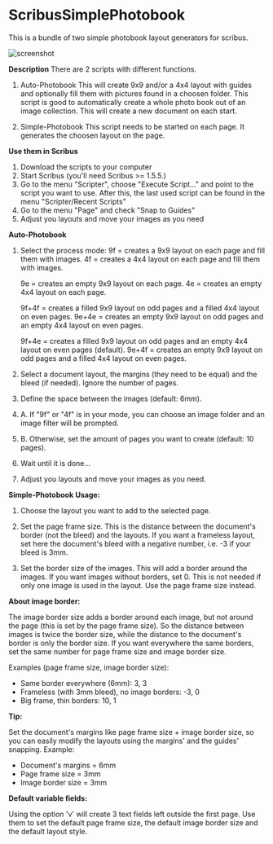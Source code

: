 # ScribusSimplePhotobook
This is a bundle of two simple photobook layout generators for scribus.


![screenshot](https://raw.githubusercontent.com/sonejostudios/ScribusSimplePhotobook/master/simple_photobook.png "Layout Example")


__Description__
There are 2 scripts with different functions.

1. Auto-Photobook
This will create 9x9 and/or a 4x4 layout with guides and optionally fill them with pictures found in a choosen folder. 
This script is good to automatically create a whole photo book out of an image collection. This will create a new document on each start.

2. Simple-Photobook
This script needs to be started on each page. It generates the choosen layout on the page.



__Use them in Scribus__
1. Download the scripts to your computer
2. Start Scribus (you'll need Scribus >= 1.5.5.) 
3. Go to the menu "Scripter", choose "Execute Script..." and point to the script you want to use.
After this, the last used script can be found in the menu "Scripter/Recent Scripts"
4. Go to the menu "Page" and check "Snap to Guides"
5. Adjust you layouts and move your images as you need



__Auto-Photobook__
1. Select the process mode:
    9f = creates a 9x9 layout on each page and fill them with images.
    4f = creates a 4x4 layout on each page and fill them with images.

    9e = creates an empty 9x9 layout on each page.
    4e = creates an empty 4x4 layout on each page.

    9f+4f = creates a filled 9x9 layout on odd pages and a filled 4x4 layout on even pages.
    9e+4e = creates an empty 9x9 layout on odd pages and an empty 4x4 layout on even pages.

    9f+4e = creates a filled 9x9 layout on odd pages and an empty 4x4 layout on even pages (default).
    9e+4f = creates an empty 9x9 layout on odd pages and a filled 4x4 layout on even pages.

2. Select a document layout, the margins (they need to be equal) and the bleed (if needed). Ignore the number of pages.

3. Define the space between the images (default: 6mm).

4. A. If "9f" or "4f" is in your mode, you can choose an image folder and an image filter will be prompted.
4. B. Otherwise, set the amount of pages you want to create (default: 10 pages).

5. Wait until it is done...

6. Adjust you layouts and move your images as you need.



__Simple-Photobook__
__Usage:__
1. Choose the layout you want to add to the selected page.

2. Set the page frame size.
    This is the distance between the document's border (not the bleed)
    and the layouts.
    If you want a frameless layout, set here the document's bleed
    with a negative number, i.e. -3 if your bleed is 3mm.

3. Set the border size of the images.
    This will add a border around the images.
    If you want images without borders, set 0.
    This is not needed if only one image is used in the layout.
    Use the page frame size instead.


__About image border:__

The image border size adds a border around each image, 
but not around the page (this is set by the page frame size).
So the distance between images is twice the border size,
while the distance to the document's border is only the border size.
If you want everywhere the same borders, set the same number for page frame size and image border size.

Examples (page frame size, image border size):
* Same border everywhere (6mm): 3, 3
* Frameless (with 3mm bleed), no image borders: -3, 0
* Big frame, thin borders: 10, 1


__Tip:__

Set the document's margins like page frame size + image border size,
so you can easily modify the layouts using the margins' and the guides' snapping.
Example: 
* Document's margins = 6mm
* Page frame size = 3mm
* Image border size = 3mm


__Default variable fields:__

Using the option 'v' will create 3 text fields left outside the first page.
Use them to set the default page frame size, the default image border size
and the default layout style.


